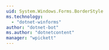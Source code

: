 ```yaml
---
uid: System.Windows.Forms.BorderStyle
ms.technology: 
  - "dotnet-winforms"
author: "dotnet-bot"
ms.author: "dotnetcontent"
manager: "wpickett"
---
```

